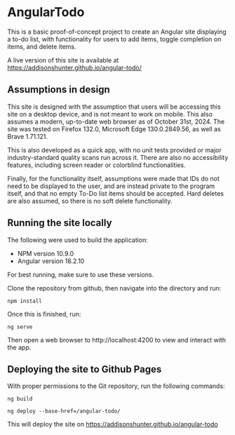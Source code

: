 # AngularTodo

This is a basic proof-of-concept project to create an Angular site displaying
a to-do list, with functionality for users to add items, toggle completion on
items, and delete items.

A live version of this site is available at 
https://addisonshunter.github.io/angular-todo/

## Assumptions in design

This site is designed with the assumption that users will be accessing this
site on a desktop device, and is not meant to work on mobile. This also assumes
a modern, up-to-date web browser as of October 31st, 2024. The site was tested
on Firefox 132.0, Microsoft Edge 130.0.2849.56, as well as Brave 1.71.121.

This is also developed as a quick app, with no unit tests provided or major
industry-standard quality scans run across it. There are also no
accessibility features, including screen reader or colorblind functionalities.

Finally, for the functionality itself, assumptions were made that IDs do not
need to be displayed to the user, and are instead private to the program itself,
and that no empty To-Do list items should be accepted. Hard deletes are also
assumed, so there is no soft delete functionality.

## Running the site locally

The following were used to build the application:
- NPM version 10.9.0
- Angular version 18.2.10

For best running, make sure to use these versions.

Clone the repository from github, then navigate into the directory and run:

`npm install`

Once this is finished, run:

`ng serve`

Then open a web browser to http://localhost:4200 to view and interact with the 
app.

## Deploying the site to Github Pages

With proper permissions to the Git repository, run the following commands:

`ng build`

`ng deploy --base-href=/angular-todo/`

This will deploy the site on https://addisonshunter.github.io/angular-todo

